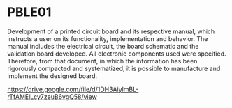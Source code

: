 # PBLE01

Development of a printed circuit board and its respective manual, which instructs a user on its functionality, implementation and behavior. The manual includes the electrical circuit, the board schematic and the validation board developed. All electronic components used were specified. Therefore, from that document, in which the information has been rigorously compacted and systematized, it is possible to manufacture and implement the designed board.

https://drive.google.com/file/d/1DH3AiylmBL-rTfAMElLcy7zeuB6vgQ58/view
